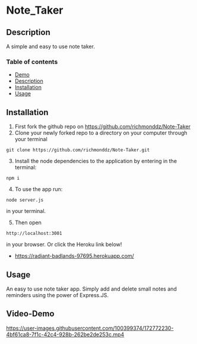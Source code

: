 # Note_Taker

## Description

A simple and easy to use note taker.

### Table of contents

- [Demo](#Video-Demo)
- [Description](#Description)
- [Installation](#Installation)
- [Usage](#Usage)

## Installation

1. First fork the github repo on https://github.com/richmonddz/Note-Taker
2. Clone your newly forked repo to a directory on your computer through your terminal

```
git clone https://github.com/richmonddz/Note-Taker.git
```

3. Install the node dependencies to the application by entering in the terminal:

```
npm i
```

4. To use the app run:

```
node server.js
```

in your terminal.

5. Then open

```
http://localhost:3001
```

in your browser. Or click the Heroku link below!

- https://radiant-badlands-97695.herokuapp.com/

## Usage

An easy to use note taker app. Simply add and delete small notes and reminders using the power of Express.JS.

## Video-Demo

https://user-images.githubusercontent.com/100399374/172772230-4bf61ca8-7f1c-42c4-928b-262be2de253c.mp4
